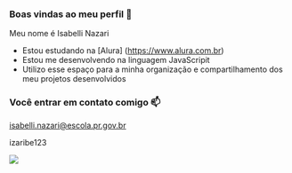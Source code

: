 ### Boas vindas ao meu perfil 💜

Meu nome é Isabelli Nazari 

- Estou estudando na [Alura] (https://www.alura.com.br)
- Estou me desenvolvendo na linguagem JavaScripit
- Utilizo esse espaço para a minha organização e compartilhamento dos meu projetos desenvolvidos 

### Você entrar em contato comigo 📫

isabelli.nazari@escola.pr.gov.br

izaribe123

![](https://media1.tenor.com/m/jKf47se2ud8AAAAd/zoro-zoro-one-piece.gif)

